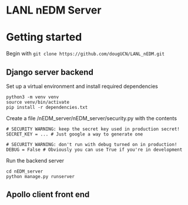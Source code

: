 # LANL nEDM Server

# Getting started

Begin with `git clone https://github.com/dougUCN/LANL_nEDM.git`

## Django server backend

Set up a virtual environment and install required dependencies
```
python3 -m venv venv
source venv/bin/activate
pip install -r dependencies.txt
```

Create a file /nEDM_server/nEDM_server/security.py with the contents
```
# SECURITY WARNING: keep the secret key used in production secret!
SECRET_KEY = ... # Just google a way to generate one

# SECURITY WARNING: don't run with debug turned on in production!
DEBUG = False # Obviously you can use True if you're in development
```

Run the backend server

```
cd nEDM_server
python manage.py runserver
```

## Apollo client front end




